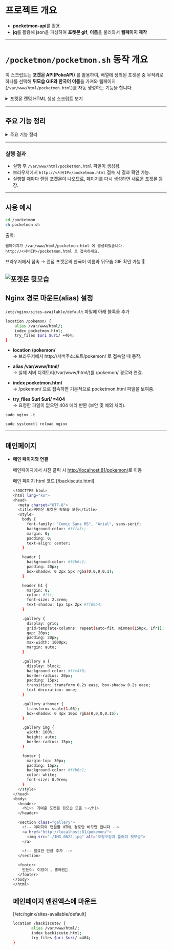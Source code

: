# 프로젝트 개요
- **pocketmon-api**를 활용
- **jq**를 활용해 json을 파싱하여 **포켓몬 gif**, **이름**을 불러와서 **웹페이지 제작**

---

# `/pocketmon/pocketmon.sh` 동작 개요

이 스크립트는 **포켓몬 API(PokeAPI)** 를 활용하여,
배열에 정의된 포켓몬 중 무작위로 하나를 선택해 **뒤모습 GIF와 한국어 이름**을 가져와 웹페이지(`/var/www/html/pocketmon.html`)를 자동 생성하는 기능을 합니다.
<details>
<summary>포켓몬 랜덤 HTML 생성 스크립트 보기</summary>
  
```bash
#!/bin/bash

# 의존성 체크 curl과 jq가 깔려있는지 확인
for bin in curl jq; do
  command -v "$bin" >/dev/null 2>&1 || { echo "ERROR: $bin not found"; exit 1; }
done

# 포켓몬 배열(좋아하는 포켓몬 20마리)
POKEMONS=("chansey" "meowth" "lucario" "shinx" "pikachu" "magikarp" "gyarados" "turtwig" "oshawott" "farfetchd" "Pichu" "Munchlax" "Pachirisu" "Metapod" "Slowpoke" "Exeggutor" "Dratini" "Mewtwo" "Mew" "Rowlet")


# 배열 길이
LEN=${#POKEMONS[@]}

# 랜덤 인덱스 선택 
IDX=$((RANDOM % LEN))
POKEMON=${POKEMONS[$IDX]}

# API 호출해서 해당 포켓몬의 gif URL 가져오기
# API는 포켓몬에 관련된 데이터를 저장한 내용으로 jq로 파싱하여 뒷모습 gif파일을 가져오도록 만듦
URL=$(curl -s https://pokeapi.co/api/v2/pokemon/$POKEMON \
  | jq -r '.sprites.versions."generation-v"."black-white".animated.back_default')
# species URL 이름을 추출할때 여러 언어들의 이름 정보들을 가진 api 추출
SPECIES_URL=$(curl -s https://pokeapi.co/api/v2/pokemon/$POKEMON | jq -r '.species.url')

# 여러 언어 이름 중 한국어 이름 추출
KOR_NAME=$(curl -s $SPECIES_URL | jq -r '.names[] | select(.language.name=="ko") | .name')


# HTML 파일 생성
OUTFILE="/var/www/html/pocketmon.html"

cat <<EOF > $OUTFILE
<!DOCTYPE html>
<html lang="ko">
  <head>
    <meta charset="utf-8" />
    <meta name="viewport" content="width=device-width,initial-scale=1" />
    <title>$POKEMON Sprite</title>
    <style>
      body { font-family: system-ui, -apple-system, Segoe UI, Roboto, sans-serif; margin: 40px; }
    .card { max-width: 560px; border: 1px solid #ddd; border-radius: 12px; padding: 24px; box-shadow: 0 4px 12px rgba(0,0,0,.06); }
    h1 { margin: 0 0 12px; font-size: 28px; }
    .sub { color: #666; margin-bottom: 20px; }
    .imgbox { display: flex; align-items: center; justify-content: center; min-height: 200px; background: #fafafa; border-radius: 10px; }
    .note { margin-top: 16px; color: #999; font-size: 14px; }
  </style>
  </head>
<body>
  <div class="card">
    <h1>$KOR_NAME</h1>
    <div class="sub">뒷모습 귀엽지
    <div class="imgbox">
     <img src="$URL" alt="$POKEMON">
    </div>
    <div class="note">데이터 출처: <a href="$URL" target="_blank" rel="noreferrer">PokeAPI</a></div>
  </div>
</body>
</html>
EOF

echo "웹페이지가 $OUTFILE 에 생성되었습니다."
echo "http://<서버IP>/pocketmon.html 로 접속하세요."

```
</details>


---

## 주요 기능 정리

<details>
<summary>주요 기능 정리</summary>

### 1. 의존성 체크

```bash
for bin in curl jq; do
  command -v "$bin" >/dev/null 2>&1 || { echo "ERROR: $bin not found"; exit 1; }
done
```

* `curl`, `jq` 명령어가 설치되어 있는지 확인.
* 없으면 에러 메시지 출력 후 종료.

---

### 2. 포켓몬 배열 준비

```bash
POKEMONS=("chansey" "meowth" "lucario" ... "Rowlet")
```

* 좋아하는 포켓몬 20마리 목록 정의.
* `RANDOM` 값을 이용해 무작위 포켓몬을 선택.

---

### 3. API 호출

```bash
URL=$(curl -s https://pokeapi.co/api/v2/pokemon/$POKEMON \
  | jq -r '.sprites.versions."generation-v"."black-white".animated.back_default')
```

* `pokeapi.co`에서 선택된 포켓몬의 **뒤모습 애니메이션 GIF URL**을 가져옴.

```bash
SPECIES_URL=$(curl -s https://pokeapi.co/api/v2/pokemon/$POKEMON | jq -r '.species.url')
KOR_NAME=$(curl -s $SPECIES_URL | jq -r '.names[] | select(.language.name=="ko") | .name')
```

* Species API를 추가로 호출해 **여러 언어 이름 중 한국어 이름**을 추출.

---

### 4. HTML 파일 생성

```bash
OUTFILE="/var/www/html/pocketmon.html"
cat <<EOF > $OUTFILE
... (HTML 구조) ...
EOF
```

* HTML 카드 형태의 페이지를 생성.
* `<h1>` 태그에는 포켓몬의 **한글 이름** 출력.
* `<img>` 태그에는 포켓몬 **뒤모습 GIF** 삽입.
* 하단에 데이터 출처(PokeAPI) 표기.

---
</details>

--- 
### 실행 결과

* 실행 후 `/var/www/html/pocketmon.html` 파일이 생성됨.
* 브라우저에서 `http://<서버IP>/pocketmon.html` 접속 시 결과 확인 가능.
* 실행할 때마다 랜덤 포켓몬이 나오므로, 페이지를 다시 생성하면 새로운 포켓몬 등장.

--- 

## 사용 예시

```bash
cd /pocketmon
sh pocketmon.sh
```

출력:

```
웹페이지가 /var/www/html/pocketmon.html 에 생성되었습니다.
http://<서버IP>/pocketmon.html 로 접속하세요.
```
브라우저에서 접속 → 랜덤 포켓몬의 한국어 이름과 뒤모습 GIF 확인 가능 🎉

![포켓몬 뒷모습](파오리_고화질2.gif)
---

## Nginx 경로 마운트(alias) 설정


`/etc/nginx/sites-available/default` 파일에 아래 블록을 추가 

```bash
location /pokemon/ {
	alias /var/www/html/;
	index pocketmon.html;
	try_files $uri $uri/ =404; 
}
```
- **location /pokemon/**  
→ 브라우저에서 http://서버주소:포트/pokemon/ 로 접속할 때 동작.

- **alias /var/www/html/**  
→ 실제 서버 디렉토리(/var/www/html/)를 /pokemon/ 경로와 연결.

- **index pocketmon.html**  
→ /pokemon/ 으로 접속하면 기본적으로 pocketmon.html 파일을 보여줌.

- **try_files $uri $uri/ =404**  
→ 요청한 파일이 없으면 404 에러 반환 (보안 및 예외 처리).


`sudo nginx -t`

`sudo systemctl reload nginx`

---
## 메인페이지



- **메인 페이지와 연결**
    
    메인페이지에서 사진 클릭 시 [http://localhost:81/pokemon/](http://localhost:81/pokemon/)로 이동
    
    메인 페이지 html 코드 [/backiscute.html]
    
    ```bash
    <!DOCTYPE html>
    <html lang="ko">
    <head>
      <meta charset="UTF-8">
      <title>귀여운 포켓몬 뒷모습 모음</title>
      <style>
        body {
          font-family: "Comic Sans MS", "Arial", sans-serif;
          background-color: #fffafc;
          margin: 0;
          padding: 0;
          text-align: center;
        }
    
        header {
          background-color: #ffb6c1;
          padding: 20px;
          box-shadow: 0 2px 5px rgba(0,0,0,0.1);
        }
    
        header h1 {
          margin: 0;
          color: #fff;
          font-size: 2.5rem;
          text-shadow: 1px 1px 2px #ff69b4;
        }
    
        .gallery {
          display: grid;
          grid-template-columns: repeat(auto-fit, minmax(150px, 1fr));
          gap: 20px;
          padding: 30px;
          max-width: 1000px;
          margin: auto;
        }
    
        .gallery a {
          display: block;
          background-color: #ffe4f0;
          border-radius: 20px;
          padding: 15px;
          transition: transform 0.2s ease, box-shadow 0.2s ease;
          text-decoration: none;
        }
    
        .gallery a:hover {
          transform: scale(1.05);
          box-shadow: 0 4px 10px rgba(0,0,0,0.15);
        }
    
        .gallery img {
          width: 100%;
          height: auto;
          border-radius: 15px;
        }
    
        footer {
          margin-top: 30px;
          padding: 15px;
          background-color: #ffb6c1;
          color: white;
          font-size: 0.9rem;
        }
      </style>
    </head>
    <body>
      <header>
        <h1>✨ 귀여운 포켓몬 뒷모습 모음 ✨</h1>
      </header>
    
      <section class="gallery">
        <!-- 이미지와 연결할 HTML 경로만 바꾸면 됩니다 -->
        <a href="http://localhost:81/pokemon/">
          <img src="./IMG_0622.jpg" alt="오랑오랑과 플러피 뒷모습">
        </a>
        
        <!-- 필요한 만큼 추가 -->
      </section>
    
      <footer>
        만든이: 이정이 , 홍혜원🐾
      </footer>
    </body>
    </html>
    ```
    
    ## 메인페이지 엔진엑스에 마운트
    
    [/etc/nginx/sites-available/default]
    
    ```bash
    location /backiscute/ {
            alias /var/www/html/;
            index backiscute.html;
            try_files $uri $uri/ =404;
    }
    ```

    

